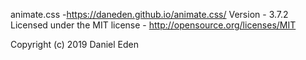 
 animate.css -https://daneden.github.io/animate.css/
 Version - 3.7.2
 Licensed under the MIT license - http://opensource.org/licenses/MIT

 Copyright (c) 2019 Daniel Eden
